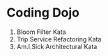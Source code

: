 # Coding Dojo

1. Bloom Filter Kata
2. Trip Service Refactoring Kata
3. Am.I.Sick Architectural Kata
